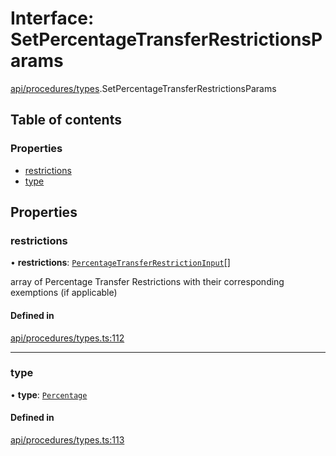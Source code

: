 # Interface: SetPercentageTransferRestrictionsParams

[api/procedures/types](../wiki/api.procedures.types).SetPercentageTransferRestrictionsParams

## Table of contents

### Properties

- [restrictions](../wiki/api.procedures.types.SetPercentageTransferRestrictionsParams#restrictions)
- [type](../wiki/api.procedures.types.SetPercentageTransferRestrictionsParams#type)

## Properties

### restrictions

• **restrictions**: [`PercentageTransferRestrictionInput`](../wiki/api.procedures.types.PercentageTransferRestrictionInput)[]

array of Percentage Transfer Restrictions with their corresponding exemptions (if applicable)

#### Defined in

[api/procedures/types.ts:112](https://github.com/PolymathNetwork/polymesh-sdk/blob/299ce247/src/api/procedures/types.ts#L112)

___

### type

• **type**: [`Percentage`](../wiki/api.procedures.types.TransferRestrictionType#percentage)

#### Defined in

[api/procedures/types.ts:113](https://github.com/PolymathNetwork/polymesh-sdk/blob/299ce247/src/api/procedures/types.ts#L113)
